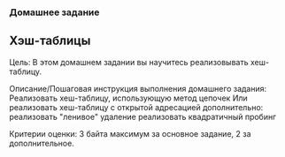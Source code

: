 ### Домашнее задание

## Хэш-таблицы

Цель:
В этом домашнем задании вы научитесь реализовывать хеш-таблицу.

Описание/Пошаговая инструкция выполнения домашнего задания:
Реализовать хеш-таблицу, использующую метод цепочек
Или реализовать хеш-таблицу с открытой адресацией
дополнительно: реализовать "ленивое" удаление
реализовать квадратичный пробинг

Критерии оценки:
3 байта максимум за основное задание, 2 за дополнительное.
